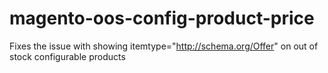 # magento-oos-config-product-price

Fixes the issue with showing itemtype="http://schema.org/Offer" on out of stock configurable products